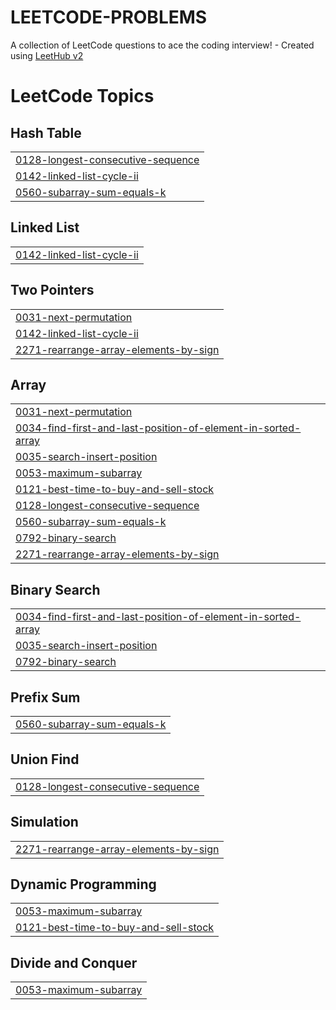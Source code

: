 # LEETCODE-PROBLEMS
A collection of LeetCode questions to ace the coding interview! - Created using [LeetHub v2](https://github.com/arunbhardwaj/LeetHub-2.0)

<!---LeetCode Topics Start-->
# LeetCode Topics
## Hash Table
|  |
| ------- |
| [0128-longest-consecutive-sequence](https://github.com/arijitk930/LEETCODE-PROBLEMS/tree/master/0128-longest-consecutive-sequence) |
| [0142-linked-list-cycle-ii](https://github.com/arijitk930/LEETCODE-PROBLEMS/tree/master/0142-linked-list-cycle-ii) |
| [0560-subarray-sum-equals-k](https://github.com/arijitk930/LEETCODE-PROBLEMS/tree/master/0560-subarray-sum-equals-k) |
## Linked List
|  |
| ------- |
| [0142-linked-list-cycle-ii](https://github.com/arijitk930/LEETCODE-PROBLEMS/tree/master/0142-linked-list-cycle-ii) |
## Two Pointers
|  |
| ------- |
| [0031-next-permutation](https://github.com/arijitk930/LEETCODE-PROBLEMS/tree/master/0031-next-permutation) |
| [0142-linked-list-cycle-ii](https://github.com/arijitk930/LEETCODE-PROBLEMS/tree/master/0142-linked-list-cycle-ii) |
| [2271-rearrange-array-elements-by-sign](https://github.com/arijitk930/LEETCODE-PROBLEMS/tree/master/2271-rearrange-array-elements-by-sign) |
## Array
|  |
| ------- |
| [0031-next-permutation](https://github.com/arijitk930/LEETCODE-PROBLEMS/tree/master/0031-next-permutation) |
| [0034-find-first-and-last-position-of-element-in-sorted-array](https://github.com/arijitk930/LEETCODE-PROBLEMS/tree/master/0034-find-first-and-last-position-of-element-in-sorted-array) |
| [0035-search-insert-position](https://github.com/arijitk930/LEETCODE-PROBLEMS/tree/master/0035-search-insert-position) |
| [0053-maximum-subarray](https://github.com/arijitk930/LEETCODE-PROBLEMS/tree/master/0053-maximum-subarray) |
| [0121-best-time-to-buy-and-sell-stock](https://github.com/arijitk930/LEETCODE-PROBLEMS/tree/master/0121-best-time-to-buy-and-sell-stock) |
| [0128-longest-consecutive-sequence](https://github.com/arijitk930/LEETCODE-PROBLEMS/tree/master/0128-longest-consecutive-sequence) |
| [0560-subarray-sum-equals-k](https://github.com/arijitk930/LEETCODE-PROBLEMS/tree/master/0560-subarray-sum-equals-k) |
| [0792-binary-search](https://github.com/arijitk930/LEETCODE-PROBLEMS/tree/master/0792-binary-search) |
| [2271-rearrange-array-elements-by-sign](https://github.com/arijitk930/LEETCODE-PROBLEMS/tree/master/2271-rearrange-array-elements-by-sign) |
## Binary Search
|  |
| ------- |
| [0034-find-first-and-last-position-of-element-in-sorted-array](https://github.com/arijitk930/LEETCODE-PROBLEMS/tree/master/0034-find-first-and-last-position-of-element-in-sorted-array) |
| [0035-search-insert-position](https://github.com/arijitk930/LEETCODE-PROBLEMS/tree/master/0035-search-insert-position) |
| [0792-binary-search](https://github.com/arijitk930/LEETCODE-PROBLEMS/tree/master/0792-binary-search) |
## Prefix Sum
|  |
| ------- |
| [0560-subarray-sum-equals-k](https://github.com/arijitk930/LEETCODE-PROBLEMS/tree/master/0560-subarray-sum-equals-k) |
## Union Find
|  |
| ------- |
| [0128-longest-consecutive-sequence](https://github.com/arijitk930/LEETCODE-PROBLEMS/tree/master/0128-longest-consecutive-sequence) |
## Simulation
|  |
| ------- |
| [2271-rearrange-array-elements-by-sign](https://github.com/arijitk930/LEETCODE-PROBLEMS/tree/master/2271-rearrange-array-elements-by-sign) |
## Dynamic Programming
|  |
| ------- |
| [0053-maximum-subarray](https://github.com/arijitk930/LEETCODE-PROBLEMS/tree/master/0053-maximum-subarray) |
| [0121-best-time-to-buy-and-sell-stock](https://github.com/arijitk930/LEETCODE-PROBLEMS/tree/master/0121-best-time-to-buy-and-sell-stock) |
## Divide and Conquer
|  |
| ------- |
| [0053-maximum-subarray](https://github.com/arijitk930/LEETCODE-PROBLEMS/tree/master/0053-maximum-subarray) |
<!---LeetCode Topics End-->